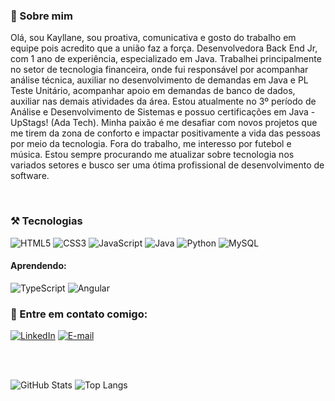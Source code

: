 <div>

### 🚀 Sobre mim
<p> 
Olá, sou Kayllane, sou proativa, comunicativa e gosto do trabalho em equipe pois acredito que a união faz a força. Desenvolvedora Back End Jr, com 1 ano de experiência, especializado em Java. Trabalhei principalmente no setor de tecnologia financeira, onde fui responsável por acompanhar análise técnica, auxiliar no desenvolvimento de demandas em Java e PL Teste Unitário, acompanhar apoio em demandas de banco de dados, auxiliar nas demais atividades da área. Estou atualmente no 3º período de Análise e Desenvolvimento de Sistemas e possuo certificações em Java - UpStags! (Ada Tech). Minha paixão é me desafiar com novos projetos que me tirem da zona de conforto e  impactar positivamente a vida das pessoas por meio da tecnologia. Fora do trabalho, me interesso por futebol e música. Estou sempre procurando me atualizar sobre tecnologia nos variados setores e busco ser uma ótima profissional de desenvolvimento de software.
</p>
</div>


<div style="display: inline_block"><br>

### ⚒️ Tecnologias
![HTML5](https://img.shields.io/badge/HTML5-000?style=for-the-badge&logo=html5)
![CSS3](https://img.shields.io/badge/CSS3-000?style=for-the-badge&logo=css3&logoColor=264CE4)
![JavaScript](https://img.shields.io/badge/JavaScript-000?style=for-the-badge&logo=javascript)
![Java](https://img.shields.io/badge/Java-000?style=for-the-badge&logo=java)
![Python](https://img.shields.io/badge/Python-000?style=for-the-badge&logo=python)
![MySQL](https://img.shields.io/badge/MySQL-000?style=for-the-badge&logo=mysql&logoColor=005C84)

#### Aprendendo:
![TypeScript](https://img.shields.io/badge/TypeScript-000?style=for-the-badge&logo=typescript)
![Angular](https://img.shields.io/badge/Angular-000?style=for-the-badge&logo=angular&logoColor=C3002F)
</div>



<div style="display: inline_block">
  
### 🔗 Entre em contato comigo:
  
[![LinkedIn](https://img.shields.io/badge/LinkedIn-000?style=for-the-badge&logo=linkedin&logoColor=midnight-purple)](https://www.linkedin.com/in/kayllane-pina/) 
[![E-mail](https://img.shields.io/badge/-Email-000?style=for-the-badge&logo=microsoft-outlook&logoColor=007BFF)](mailto:kayllanegfpina@gmail.com)
</div>

<br>



<div style="display: inline_block"><br>
  
   ![GitHub Stats](https://github-readme-stats.vercel.app/api?username=KayllaneGPina&theme=midnight-purple&show_icons=true&rank_icon=github&card_width=300px) 
   ![Top Langs](https://github-readme-stats-git-masterrstaa-rickstaa.vercel.app/api/top-langs/?username=KayllaneGPina&layout=compact&theme=midnight-purple&show_icons=true&card_width=400px)
   
</div>

